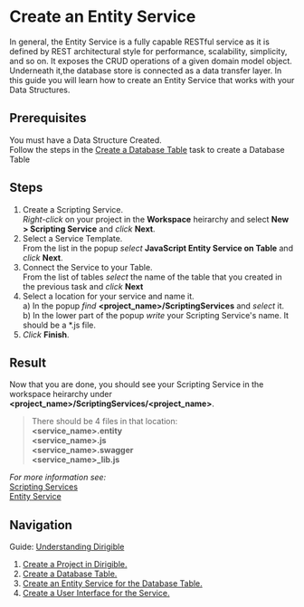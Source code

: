# Create an Entity Service
In general, the Entity Service is a fully capable RESTful service as it is defined by REST architectural style for performance, scalability, simplicity, and so on. It exposes the CRUD operations of a given domain model object. Underneath it,the database store is connected as a data transfer layer. In this guide you will learn how to create an Entity Service that works with your Data Structures.

## Prerequisites
You must have a Data Structure Created.</br>
Follow the steps in the [Create a Database Table](https://github.com/dirigiblelabs/curriculum/blob/master/IvoYakov/DirigibleDoc/Guides/CreateDatabaseTable.md) task to create a Database Table

## Steps
1. Create a Scripting Service.</br>
_Right-click_ on your project in the **Workspace** heirarchy and select **New > Scripting Service** and _click_ **Next**.
2. Select a Service Template.</br>
From the list in the popup _select_ **JavaScript Entity Service on Table** and _click_ **Next**.
3. Connect the Service to your Table.</br>
From the list of tables _select_ the name of the table that you created in the previous task and _click_ **Next**
4. Select a location for your service and name it.</br>
a) In the popup _find_ **<project_name>/ScriptingServices** and _select_ it.</br>
b) In the lower part of the popup _write_ your Scripting Service's name. It should be a *.js file.
5. _Click_ **Finish**.

## Result
Now that you are done, you should see your Scripting Service in the workspace heirarchy under **<project_name>/ScriptingServices/<project_name>**.</br>
> There should be 4 files in that location:</br>
> **<service_name>.entity**</br>
> **<service_name>.js**</br>
> **<service_name>.swagger**</br>
> **<service_name>_lib.js**</br>

_For more information see:_</br>
[Scripting Services](http://www.dirigible.io/help/scripting_services.html)</br>
[Entity Service](http://www.dirigible.io/help/entity_service.html)

## Navigation
Guide: [Understanding Dirigible](https://github.com/dirigiblelabs/curriculum/edit/master/IvoYakov/DirigibleDoc)
</br>
1. [Create a Project in Dirigible.](https://github.com/dirigiblelabs/curriculum/tree/master/IvoYakov/DirigibleDoc/Guides/CreateProject.md)
2. [Create a Database Table.](https://github.com/dirigiblelabs/curriculum/tree/master/IvoYakov/DirigibleDoc/Guides/CreateDatabaseTable.md)
3. [Create an Entity Service for the Database Table.](https://github.com/dirigiblelabs/curriculum/blob/master/IvoYakov/DirigibleDoc/Guides/CreateEntityService.md)
4. [Create a User Interface for the Service.](https://github.com/dirigiblelabs/curriculum/tree/master/IvoYakov/DirigibleDoc/Guides/CreateUserInterface.md)
